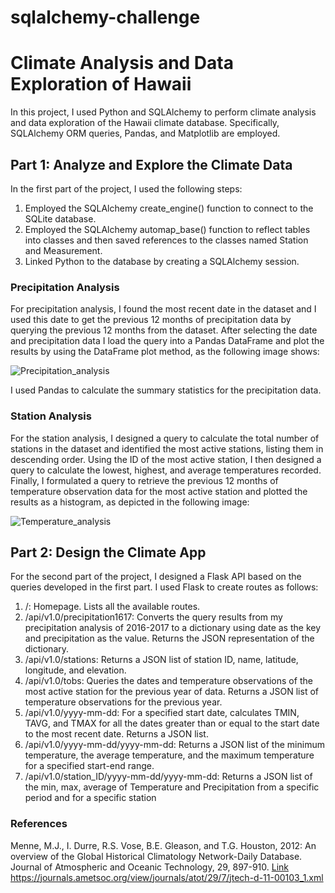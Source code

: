 # sqlalchemy-challenge

#  Climate Analysis and Data Exploration of Hawaii 

In this project, I used Python and SQLAlchemy to perform climate analysis and data exploration of the Hawaii climate database. Specifically, SQLAlchemy ORM queries, Pandas, and Matplotlib are employed.

##  Part 1: Analyze and Explore the Climate Data 

In the first part of the project, I used the following steps:

1.	Employed the SQLAlchemy create_engine() function to connect to the SQLite database.
2.	Employed the SQLAlchemy automap_base() function to reflect tables into classes and then saved references to the classes named Station and Measurement.
3.	Linked Python to the database by creating a SQLAlchemy session.


###  Precipitation Analysis 

For precipitation analysis, I found the most recent date in the dataset and I used this date to get the previous 12 months of precipitation data by querying the previous 12 months from the dataset. After selecting the date and precipitation data I load the query into a Pandas DataFrame and plot the results by using the DataFrame plot method, as the following image shows:

![Precipitation_analysis](https://github.com/MarcoN16/sqlalchemy-challenge/assets/150491559/968e485f-e4ca-4762-ab4a-b34476317921)

I used Pandas to calculate the summary statistics for the precipitation data. 

###  Station Analysis 

For the station analysis, I designed a query to calculate the total number of stations in the dataset and identified the most active stations, listing them in descending order. Using the ID of the most active station, I then designed a query to calculate the lowest, highest, and average temperatures recorded. Finally, I formulated a query to retrieve the previous 12 months of temperature observation data for the most active station and plotted the results as a histogram, as depicted in the following image:

![Temperature_analysis](https://github.com/MarcoN16/sqlalchemy-challenge/assets/150491559/044a55e1-c2b6-4329-9207-e11191397edc)


## Part 2: Design the Climate App

For the second part of the project, I designed a Flask API based on the queries developed in the first part. I used Flask to create routes as follows:

1. /: Homepage. Lists all the available routes.
2. /api/v1.0/precipitation1617: Converts the query results from my precipitation analysis of 2016-2017 to a dictionary using date as the key and precipitation as the value.     Returns the JSON representation of the dictionary.
3. /api/v1.0/stations: Returns a JSON list of station ID, name, latitude, longitude, and elevation.
4. /api/v1.0/tobs: Queries the dates and temperature observations of the most active station for the previous year of data. Returns a JSON list of temperature observations     for the previous year.
5. /api/v1.0/yyyy-mm-dd: For a specified start date, calculates TMIN, TAVG, and TMAX for all the dates greater than or equal to the start date to the most recent date.         Returns a JSON list.
6. /api/v1.0/yyyy-mm-dd/yyyy-mm-dd: Returns a JSON list of the minimum temperature, the average temperature, and the maximum temperature for a specified start-end range.
7. /api/v1.0/station_ID/yyyy-mm-dd/yyyy-mm-dd: Returns a JSON list of the min, max, average of Temperature and Precipitation from a specific period and for a specific station


### References
Menne, M.J., I. Durre, R.S. Vose, B.E. Gleason, and T.G. Houston, 2012: An overview of the Global Historical Climatology Network-Daily Database. Journal of Atmospheric and Oceanic Technology, 29, 897-910. [Link](https://journals.ametsoc.org/view/journals/atot/29/7/jtech-d-11-00103_1.xml) https://journals.ametsoc.org/view/journals/atot/29/7/jtech-d-11-00103_1.xml
